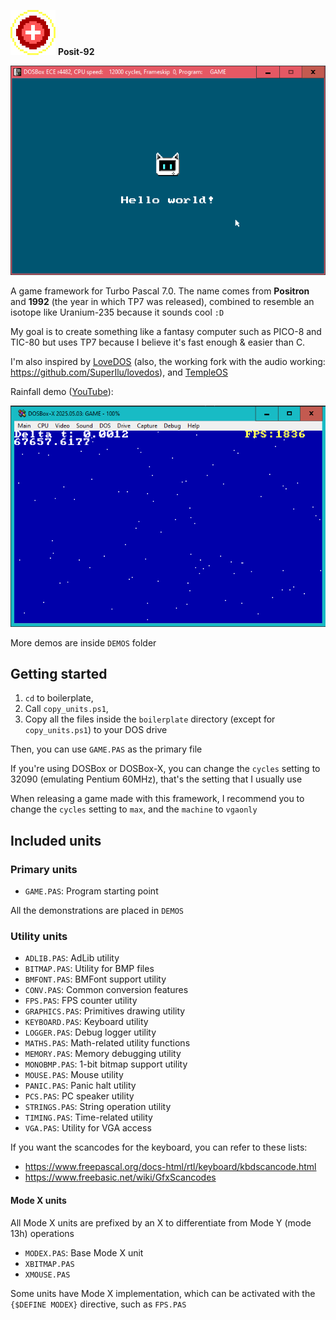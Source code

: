 ![Posit-92](./posit-92_logo.png) **Posit-92**

![preview](./preview.png)

A game framework for Turbo Pascal 7.0. The name comes from **Positron** and **1992** (the year in which TP7 was released), combined to resemble an isotope like Uranium-235 because it sounds cool  `:D`

My goal is to create something like a fantasy computer such as PICO-8 and TIC-80 but uses TP7 because I believe it's fast enough & easier than C.

I'm also inspired by [LoveDOS](https://github.com/rxi/lovedos) (also, the working fork with the audio working: https://github.com/SuperIlu/lovedos), and [TempleOS](http://www.templeos.org/)

Rainfall demo ([YouTube](https://www.youtube.com/watch?v=GJOnGodk5AU)):

![demo preview](./demo_preview.png)

More demos are inside `DEMOS` folder


## Getting started

1. `cd` to boilerplate,
2. Call `copy_units.ps1`,
3. Copy all the files inside the `boilerplate` directory (except for `copy_units.ps1`) to your DOS drive

Then, you can use `GAME.PAS` as the primary file

If you're using DOSBox or DOSBox-X, you can change the `cycles` setting to 32090 (emulating Pentium 60MHz), that's the setting that I usually use

When releasing a game made with this framework, I recommend you to change the `cycles` setting to `max`, and the `machine` to `vgaonly`


## Included units

### Primary units

- `GAME.PAS`: Program starting point

All the demonstrations are placed in `DEMOS`


### Utility units

- `ADLIB.PAS`: AdLib utility
- `BITMAP.PAS`: Utility for BMP files
- `BMFONT.PAS`: BMFont support utility
- `CONV.PAS`: Common conversion features
- `FPS.PAS`: FPS counter utility
- `GRAPHICS.PAS`: Primitives drawing utility
- `KEYBOARD.PAS`: Keyboard utility
- `LOGGER.PAS`: Debug logger utility
- `MATHS.PAS`: Math-related utility functions
- `MEMORY.PAS`: Memory debugging utility
- `MONOBMP.PAS`: 1-bit bitmap support utility
- `MOUSE.PAS`: Mouse utility
- `PANIC.PAS`: Panic halt utility
- `PCS.PAS`: PC speaker utility
- `STRINGS.PAS`: String operation utility
- `TIMING.PAS`: Time-related utility
- `VGA.PAS`: Utility for VGA access

If you want the scancodes for the keyboard, you can refer to these lists:
- https://www.freepascal.org/docs-html/rtl/keyboard/kbdscancode.html
- https://www.freebasic.net/wiki/GfxScancodes


#### Mode X units

All Mode X units are prefixed by an X to differentiate from Mode Y (mode 13h) operations

- `MODEX.PAS`: Base Mode X unit
- `XBITMAP.PAS`
- `XMOUSE.PAS`

Some units have Mode X implementation, which can be activated with the `{$DEFINE MODEX}` directive, such as `FPS.PAS`

